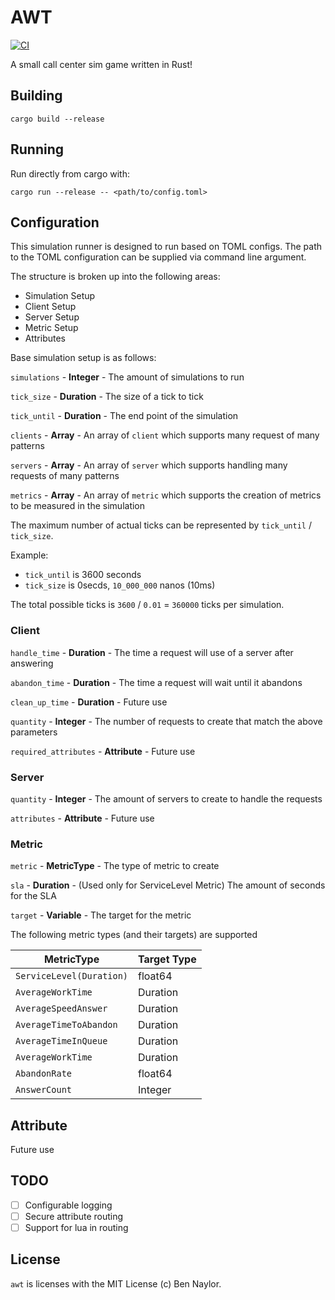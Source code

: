 # AWT

[![CI](https://github.com/b-n/awt/actions/workflows/ci.yml/badge.svg?branch=main)](https://github.com/b-n/awt/actions/workflows/ci.yml)

A small call center sim game written in Rust!

## Building

`cargo build --release`

## Running

Run directly from cargo with:

`cargo run --release -- <path/to/config.toml>`

## Configuration

This simulation runner is designed to run based on TOML configs. The path to the TOML configuration
can be supplied via command line argument.

The structure is broken up into the following areas:

- Simulation Setup
- Client Setup
- Server Setup
- Metric Setup
- Attributes

Base simulation setup is as follows:

`simulations` - **Integer** - The amount of simulations to run

`tick_size` - **Duration** - The size of a tick to tick

`tick_until` - **Duration** - The end point of the simulation

`clients` - **Array<Client>** - An array of `client` which supports many request of many patterns

`servers` - **Array<Server>** - An array of `server` which supports handling many requests of many
patterns

`metrics` - **Array<Metric>** - An array of `metric` which supports the creation of metrics to be
measured in the simulation

The maximum number of actual ticks can be represented by `tick_until` / `tick_size`.

Example:

- `tick_until` is 3600 seconds
- `tick_size` is 0secds, `10_000_000` nanos (10ms)

The total possible ticks is `3600` / `0.01` = `360000` ticks per simulation.

### Client

`handle_time` - **Duration** - The time a request will use of a server after answering

`abandon_time` - **Duration** - The time a request will wait until it abandons

`clean_up_time` - **Duration** - Future use

`quantity` - **Integer** - The number of requests to create that match the above parameters

`required_attributes` - **Attribute** - Future use

### Server

`quantity` - **Integer** - The amount of servers to create to handle the requests

`attributes` - **Attribute** - Future use

### Metric

`metric` - **MetricType** - The type of metric to create

`sla` - **Duration** - (Used only for ServiceLevel Metric) The amount of seconds for the SLA

`target` - **Variable** - The target for the metric

The following metric types (and their targets) are supported

| MetricType               | Target Type |
| ------------------------ | ----------- |
| `ServiceLevel(Duration)` | float64     |
| `AverageWorkTime`        | Duration    |
| `AverageSpeedAnswer`     | Duration    |
| `AverageTimeToAbandon`   | Duration    |
| `AverageTimeInQueue`     | Duration    |
| `AverageWorkTime`        | Duration    |
| `AbandonRate`            | float64     |
| `AnswerCount`            | Integer     |

## Attribute

Future use

## TODO

- [ ] Configurable logging
- [ ] Secure attribute routing
- [ ] Support for lua in routing

## License

`awt` is licenses with the MIT License (c) Ben Naylor.
